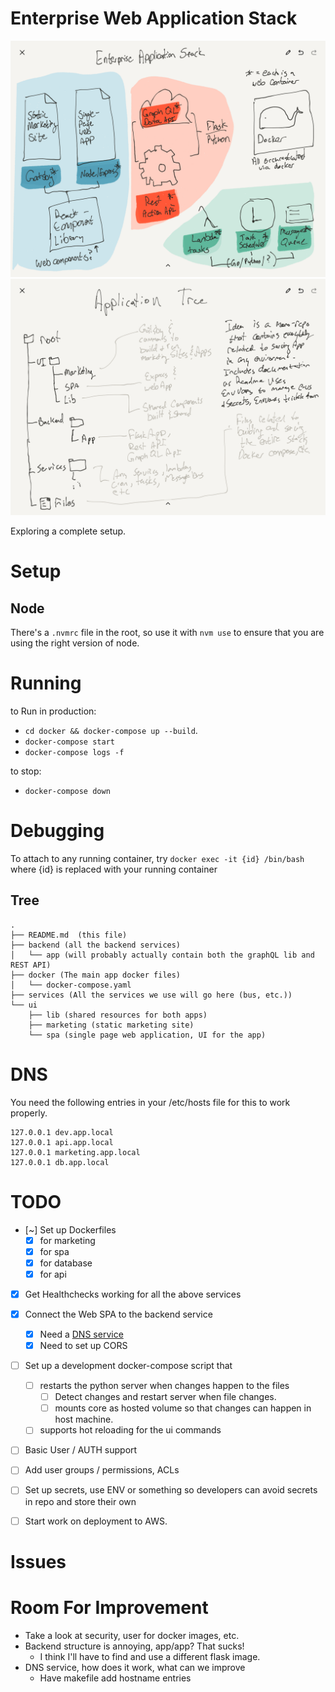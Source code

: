 # Enterprise Web Application Stack

![Plan](IMG_0037.PNG)
![Directories](IMG_0038.PNG)

Exploring a complete setup.


# Setup

## Node
There's a `.nvmrc` file in the root, so use it with `nvm use` to ensure that
you are using the right version of node.


# Running

to Run in production:
- `cd docker && docker-compose up --build`.
- `docker-compose start`
- `docker-compose logs -f`

to stop:
- `docker-compose down`

# Debugging

To attach to any running container, try
`docker exec -it {id} /bin/bash`
where {id} is replaced with your running container

## Tree

```
.
├── README.md  (this file)
├── backend (all the backend services)
│   └── app (will probably actually contain both the graphQL lib and REST API)
├── docker (The main app docker files)
│   └── docker-compose.yaml
├── services (All the services we use will go here (bus, etc.))
└── ui
    ├── lib (shared resources for both apps)
    ├── marketing (static marketing site)
    └── spa (single page web application, UI for the app)
```

# DNS

You need the following entries in your /etc/hosts file for this to work properly.

```
127.0.0.1 dev.app.local
127.0.0.1 api.app.local
127.0.0.1 marketing.app.local
127.0.0.1 db.app.local
```

# TODO
- [~] Set up Dockerfiles
  - [x] for marketing
  - [x] for spa
  - [x] for database
  - [x] for api
- [x] Get Healthchecks working for all the above services
- [x] Connect the Web SPA to the backend service
  - [x] Need a [DNS service](https://medium.com/@juan_cortes/local-domains-through-nginx-proxy-and-docker-13d97ee8c010)
  - [x] Need to set up CORS
- [ ] Set up a development docker-compose script that
  - [ ] restarts the python server when changes happen to the files
    - [ ] Detect changes and restart server when file changes.
    - [ ] mounts core as hosted volume so that changes can happen in host machine.
  - [ ] supports hot reloading for the ui commands
- [ ] Basic User / AUTH support
- [ ] Add user groups / permissions, ACLs
- [ ] Set up secrets, use ENV or something so developers can avoid secrets in repo and store their own
- [ ] Start work on deployment to AWS.


# Issues


# Room For Improvement

- Take a look at security, user for docker images, etc.
- Backend structure is annoying, app/app? That sucks!
  - I think I'll have to find and use a different flask image.
- DNS service, how does it work, what can we improve
  - Have makefile add hostname entries
